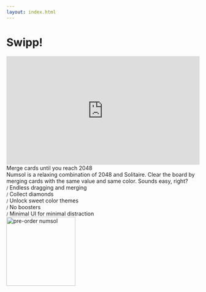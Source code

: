 ```yaml
---
layout: index.html
---
```


<style>
.trailer {
  position: relative;
  padding-bottom: 56.25%;
  padding-top: 0;
  height: 0;
  overflow: hidden;
  width: 100% !important;
  max-width: 100%;
}
.trailer iframe, .trailer object, .trailer embed {
  position: absolute;
  top: 0;
  left: 0;
  width: 100%;
  height: 100%;
}
.features {
  width: 288px;
  max-width: 100%;
  text-align: left;
}
.inverted {
  background-color: #292929;
  color: white;
}
.appstore {
  width: 180px;
  max-width: 100%;
}
</style>

# Swipp!

<div class="trailer">
<iframe src="https://www.youtube.com/embed/_cBZkq59ZQs?wmode=opaque" frameborder="0" allowfullscreen></iframe>
</div>

<div>
Merge cards until you reach 2048
</div>

<div>
Numsol is a relaxing combination of 2048 and Solitaire. Clear the board by merging cards with the same value and same color. Sounds easy, right?
</div>

<div class="features">
<small>/</small>&nbsp;Endless dragging and merging<br>
<small>/</small>&nbsp;Collect diamonds<br>
<small>/</small>&nbsp;Unlock sweet color themes<br>
<small>/</small>&nbsp;No boosters<br>
<small>/</small>&nbsp;Minimal UI for minimal distraction<br>
</div>

<div><a href="https://itunes.apple.com/app/numsol/id1516677757"><img class="appstore" src="/img/appstore.svg" alt="pre-order numsol"/></a></div>
